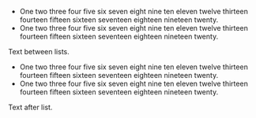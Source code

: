   * One two three four five six seven eight nine ten eleven twelve thirteen
    fourteen fifteen sixteen seventeen eighteen nineteen twenty.
  * One two three four five six seven eight nine ten eleven twelve thirteen
    fourteen fifteen sixteen seventeen eighteen nineteen twenty.

Text between lists.

  * One two three four five six seven eight nine ten eleven twelve thirteen
    fourteen fifteen sixteen seventeen eighteen nineteen twenty.
  * One two three four five six seven eight nine ten eleven twelve thirteen
    fourteen fifteen sixteen seventeen eighteen nineteen twenty.

Text after list.

